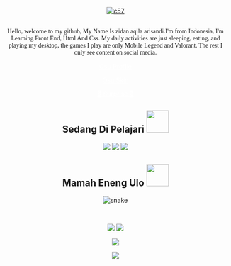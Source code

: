 <!--  https://Y4zidd.github.io/portfolio/  -->
<p align="center">
<a href="https://imgbb.com/"><img src="https://i.ibb.co/kGvkq9k/c57.gif" alt="c57" border="0" /></a>
</p>

  <p align="center">
  <font face="Baskerville">
  <br> Hello, welcome to my github, My Name Is zidan aqila arisandi.I'm from Indonesia, I'm Learning Front End, Html And Css. 
My daily activities are just sleeping, eating, and playing my desktop, 
the games I play are only Mobile Legend and Valorant. The rest I only see content on social media.</br></font>
</p>

<p align="center">
<a href="https://osu.ppy.sh/users/29848041" style="color: #fff;">Osu Profile</a></button>

<p align="center">
<a href="https://raw.githubusercontent.com/Y4zidd/Y4zidd/main/AristiaEdit%20but%20SZ.zip" style="color: #fff;">Osu Skin</a></button>

<p align="center">
<a href="https://youtu.be/dQw4w9WgXcQ" style="color: #fff;">🎉 Surprise 🎉</a></button>

<h2 align="center">Sedang Di Pelajari <img src="https://github.com/ritik307/ritik307/blob/main/images/laptop.gif" width="50"></h2>

<p align="center">
 <img src="https://img.shields.io/badge/-C++-00599C?style=flat-square&logo=c"/>
<img src="https://img.shields.io/badge/-HTML5-E34F26?style=flat-square&logo=html5&logoColor=white"/>
<img src="https://img.shields.io/badge/-GitHub-black?style=flat-square&logo=github"/>
</p>

<h2 align="center">
  Mamah Eneng Ulo <img src="https://media.giphy.com/media/xUA7aZeLE2e0P7Znz2/giphy.gif" width="50">
</h2>
<p align="center">
  <img src="https://github.com/ritik307/ritik307/raw/output/github-contribution-grid-snake.svg" alt="snake"></center>
</p>

<br>

<p align = "center">
  <img  src = "https://github-readme-stats.vercel.app/api?username=Y4zidd&show_icons=true&theme=radical&line_height=27">
  <img src = "https://github-readme-stats.vercel.app/api/top-langs/?username=Y4zidd&hide=html,css,java,shaderlab,kotlin,hlsl&theme=radical">
</p>

<p align = "center">
 <img  src="https://github-readme-streak-stats.herokuapp.com/?user=Y4zidd&show_icons=true&locale=en&layout=compact&theme=radical&line_height=0" />
</p> 

<p align = "center">
 <img src="https://activity-graph.herokuapp.com/graph?username=Y4zidd&theme=redical">
</p> 
